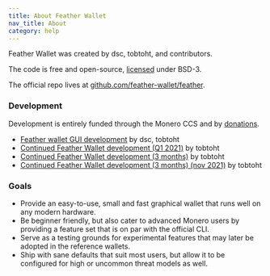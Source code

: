 ```yaml
---
title: About Feather Wallet
nav_title: About
category: help
---
```


Feather Wallet was created by dsc, tobtoht, and contributors.

The code is free and open-source, [licensed](https://raw.githubusercontent.com/feather-wallet/feather/master/LICENSE) under BSD-3.

The official repo lives at [github.com/feather-wallet/feather](https://github.com/feather-wallet/feather).

### Development

Development is entirely funded through the Monero CCS and by [donations](donate).

- [Feather wallet GUI development](https://ccs.getmonero.org/proposals/feather-2020.html) by dsc, tobtoht
- [Continued Feather Wallet development (Q1 2021)](https://ccs.getmonero.org/proposals/tobtoht_feather_dev_q1_2021.html) by tobtoht
- [Continued Feather Wallet development (3 months)](https://ccs.getmonero.org/proposals/tobtoht-feather-dev-2021-2.html) by tobtoht
- [Continued Feather Wallet development (3 months) (nov 2021)](https://ccs.getmonero.org/proposals/tobtoht-feather-dev-2021-3.html) by tobtoht

### Goals

- Provide an easy-to-use, small and fast graphical wallet that runs well on any modern hardware.
- Be beginner friendly, but also cater to advanced Monero users by providing a feature set that is on par with the official CLI.
- Serve as a testing grounds for experimental features that may later be adopted in the reference wallets.
- Ship with sane defaults that suit most users, but allow it to be configured for high or uncommon threat models as well.

